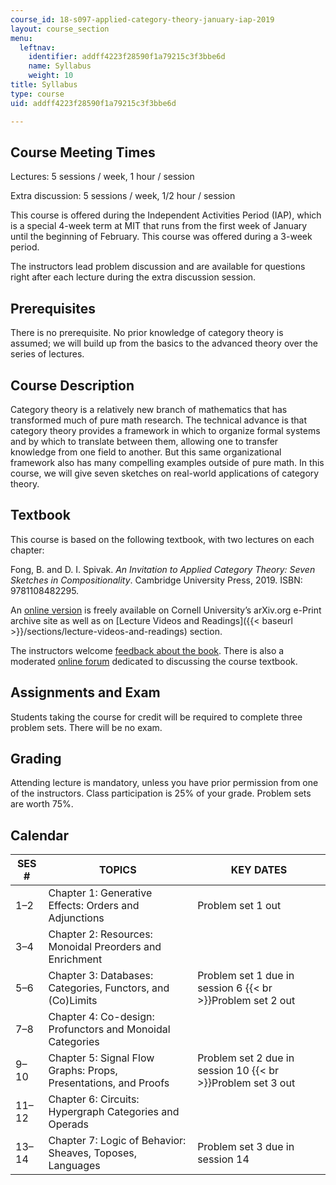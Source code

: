 ```yaml
---
course_id: 18-s097-applied-category-theory-january-iap-2019
layout: course_section
menu:
  leftnav:
    identifier: addff4223f28590f1a79215c3f3bbe6d
    name: Syllabus
    weight: 10
title: Syllabus
type: course
uid: addff4223f28590f1a79215c3f3bbe6d

---
```


Course Meeting Times
--------------------

Lectures: 5 sessions / week, 1 hour / session

Extra discussion: 5 sessions / week, 1/2 hour / session

This course is offered during the Independent Activities Period (IAP), which is a special 4-week term at MIT that runs from the first week of January until the beginning of February. This course was offered during a 3-week period.

The instructors lead problem discussion and are available for questions right after each lecture during the extra discussion session.

Prerequisites
-------------

There is no prerequisite. No prior knowledge of category theory is assumed; we will build up from the basics to the advanced theory over the series of lectures.

Course Description
------------------

Category theory is a relatively new branch of mathematics that has transformed much of pure math research. The technical advance is that category theory provides a framework in which to organize formal systems and by which to translate between them, allowing one to transfer knowledge from one field to another. But this same organizational framework also has many compelling examples outside of pure math. In this course, we will give seven sketches on real-world applications of category theory.

Textbook
--------

This course is based on the following textbook, with two lectures on each chapter:

Fong, B. and D. I. Spivak. _An Invitation to Applied Category Theory: Seven Sketches in Compositionality_. Cambridge University Press, 2019. ISBN: 9781108482295.

An [online version](https://arxiv.org/abs/1803.05316) is freely available on Cornell University’s arXiv.org e-Print archive site as well as on [Lecture Videos and Readings]({{< baseurl >}}/sections/lecture-videos-and-readings) section.

The instructors welcome [feedback about the book](https://docs.google.com/document/d/160G9OFcP5DWT8Stn7TxdVx83DJnnf7d5GML0_FOD5Wg/edit). There is also a moderated [online forum](https://forum.azimuthproject.org/categories/applied-category-theory-course) dedicated to discussing the course textbook.

Assignments and Exam
--------------------

Students taking the course for credit will be required to complete three problem sets. There will be no exam.

Grading
-------

Attending lecture is mandatory, unless you have prior permission from one of the instructors. Class participation is 25% of your grade. Problem sets are worth 75%.

Calendar
--------

| SES # | TOPICS | KEY DATES |
| --- | --- | --- |
| 1–2 | Chapter 1: Generative Effects: Orders and Adjunctions | Problem set 1 out  |
| 3–4 | Chapter 2: Resources: Monoidal Preorders and Enrichment | &nbsp; |
| 5–6 | Chapter 3: Databases: Categories, Functors, and (Co)Limits | Problem set 1 due in session 6  {{< br >}}Problem set 2 out |
| 7–8 | Chapter 4: Co-design: Profunctors and Monoidal Categories | &nbsp; |
| 9–10 | Chapter 5: Signal Flow Graphs: Props, Presentations, and Proofs | Problem set 2 due in session 10  {{< br >}}Problem set 3 out |
| 11–12 | Chapter 6: Circuits: Hypergraph Categories and Operads | &nbsp; |
| 13–14 | Chapter 7: Logic of Behavior: Sheaves, Toposes, Languages | Problem set 3 due in session 14